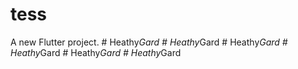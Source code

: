 # tess

A new Flutter project.
#   H e a t h y _ G a r d  
 #   H e a t h y _ G a r d  
 #   H e a t h y _ G a r d  
 #   H e a t h y _ G a r d  
 #   H e a t h y _ G a r d  
 #   H e a t h y _ G a r d  
 